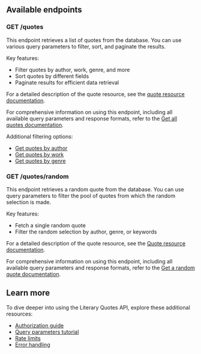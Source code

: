 ## Available endpoints

### GET /quotes

This endpoint retrieves a list of quotes from the database. You can use various query parameters to filter, sort, and paginate the results.

Key features:
- Filter quotes by author, work, genre, and more
- Sort quotes by different fields
- Paginate results for efficient data retrieval

For a detailed description of the quote resource, see the [quote resource documentation](./reference/quotes.md).

For comprehensive information on using this endpoint, including all available query parameters and response formats, refer to the [Get all quotes documentation](./reference/get-all-quotes.md).

Additional filtering options:
- [Get quotes by author](./reference/get-quotes-by-author.md)
- [Get quotes by work](./reference/get-quotes-by-work.md)
- [Get quotes by genre](./reference/get-quotes-by-genre.md)

### GET /quotes/random

This endpoint retrieves a random quote from the database. You can use query parameters to filter the pool of quotes from which the random selection is made.

Key features:
- Fetch a single random quote
- Filter the random selection by author, genre, or keywords

For a detailed description of the quote resource, see the [Quote resource documentation](./reference/quotes.md).

For comprehensive information on using this endpoint, including all available query parameters and response formats, refer to the [Get a random quote documentation](./reference/get-random-quote.md).

## Learn more

To dive deeper into using the Literary Quotes API, explore these additional resources:

- [Authorization guide](authorization.md)
- [Query parameters tutorial](query-parameters-tutorial.md)
- [Rate limits](rate-limits.md)
- [Error handling](error-handling.md)

